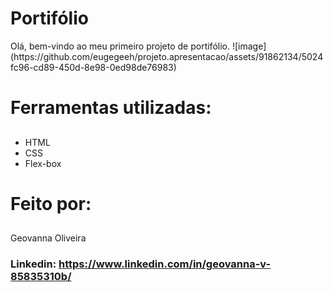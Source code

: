 <h1 aling="center"> Portifólio </h1>
Olá, bem-vindo ao meu primeiro projeto de portifólio.
![image](https://github.com/eugegeeh/projeto.apresentacao/assets/91862134/5024fc96-cd89-450d-8e98-0ed98de76983)

# **Ferramentas utilizadas:** <h2>
* HTML
* CSS
* Flex-box

# **Feito por:** <h2>
Geovanna Oliveira <h3>
Linkedin: <https://www.linkedin.com/in/geovanna-v-85835310b/>
